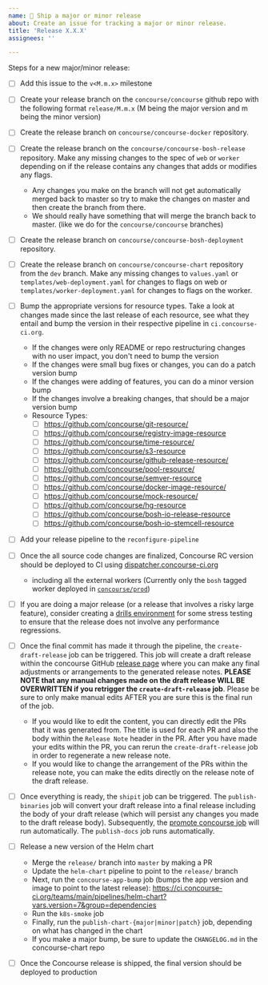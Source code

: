 ```yaml
---
name: 🚀 Ship a major or minor release
about: Create an issue for tracking a major or minor release.
title: 'Release X.X.X'
assignees: ''

---
```


Steps for a new major/minor release:

* [ ] Add this issue to the `v<M.m.x>` milestone

* [ ] Create your release branch on the `concourse/concourse` github repo with the following format `release/M.m.x` (M being the major version and m being the minor version)

* [ ] Create the release branch on `concourse/concourse-docker` repository.

* [ ] Create the release branch on the `concourse/concourse-bosh-release` repository. Make any missing changes to the spec of `web` or `worker` depending on if the release contains any changes that adds or modifies any flags.
  * Any changes you make on the branch will not get automatically merged back to master so try to make the changes on master and then create the branch from there.
  * We should really have something that will merge the branch back to master. (like we do for the `concourse/concourse` branches)

* [ ] Create the release branch on `concourse/concourse-bosh-deployment` repository.

* [ ] Create the release branch on `concourse/concourse-chart` repository from the `dev` branch. Make any missing changes to `values.yaml` or `templates/web-deployment.yaml` for changes to flags on web or `templates/worker-deployment.yaml` for changes to flags on the worker.

* [ ] Bump the appropriate versions for resource types. Take a look at changes made since the last release of each resource, see what they entail and bump the version in their respective pipeline in `ci.concourse-ci.org`.

  * If the changes were only README or repo restructuring changes with no user impact, you don't need to bump the version
  * If the changes were small bug fixes or changes, you can do a patch version bump
  * If the changes were adding of features, you can do a minor version bump
  * If the changes involve a breaking changes, that should be a major version bump
  * Resource Types:
    * [ ] https://github.com/concourse/git-resource/
    * [ ] https://github.com/concourse/registry-image-resource
    * [ ] https://github.com/concourse/time-resource/
    * [ ] https://github.com/concourse/s3-resource
    * [ ] https://github.com/concourse/github-release-resource/
    * [ ] https://github.com/concourse/pool-resource/
    * [ ] https://github.com/concourse/semver-resource
    * [ ] https://github.com/concourse/docker-image-resource/
    * [ ] https://github.com/concourse/mock-resource/
    * [ ] https://github.com/concourse/hg-resource
    * [ ] https://github.com/concourse/bosh-io-release-resource
    * [ ] https://github.com/concourse/bosh-io-stemcell-resource

* [ ] Add your release pipeline to the `reconfigure-pipeline`

* [ ] Once the all source code changes are finalized, Concourse RC version should be deployed to CI using [dispatcher.concourse-ci.org](https://dispatcher.concourse-ci.org/)
  * including all the external workers (Currently only the `bosh` tagged worker deployed in [`concourse/prod`](https://github.com/concourse/prod))

* [ ] If you are doing a major release (or a release that involves a risky large feature), consider creating a [drills environment](https://github.com/concourse/drills) for some stress testing to ensure that the release does not involve any performance regressions.

* [ ] Once the final commit has made it through the pipeline, the `create-draft-release` job can be triggered. This job will create a draft release within the concourse GitHub [release page](https://github.com/concourse/concourse/releases) where you can make any final adjustments or arrangements to the generated release notes. **PLEASE NOTE that any manual changes made on the draft release WILL BE OVERWRITTEN if you retrigger the `create-draft-release` job**. Please be sure to only make manual edits AFTER you are sure this is the final run of the job.
  * If you would like to edit the content, you can directly edit the PRs that it was generated from. The title is used for each PR and also the body within the `Release Note` header in the PR. After you have made your edits within the PR, you can rerun the `create-draft-release` job in order to regenerate a new release note.
  * If you would like to change the arrangement of the PRs within the release note, you can make the edits directly on the release note of the draft release. 

* [ ] Once everything is ready, the `shipit` job can be triggered. The `publish-binaries` job will convert your draft release into a final release including the body of your draft release (which will persist any changes you made to the draft release body). Subsequently, the [promote concourse job](https://ci.concourse-ci.org/teams/main/pipelines/promote) will run automatically. The `publish-docs` job runs automatically.

* [ ] Release a new version of the Helm chart
  * Merge the `release/` branch into `master` by making a PR
  * Update the `helm-chart` pipeline to point to the `release/` branch
  * Next, run the `concourse-app-bump` job (bumps the app version and image to point to the latest release): https://ci.concourse-ci.org/teams/main/pipelines/helm-chart?vars.version=7&group=dependencies
  * Run the `k8s-smoke` job
  * Finally, run the `publish-chart-{major|minor|patch}` job, depending on what has changed in the chart
  * If you make a major bump, be sure to update the `CHANGELOG.md` in the concourse-chart repo

* [ ] Once the Concourse release is shipped, the final version should be deployed to production
